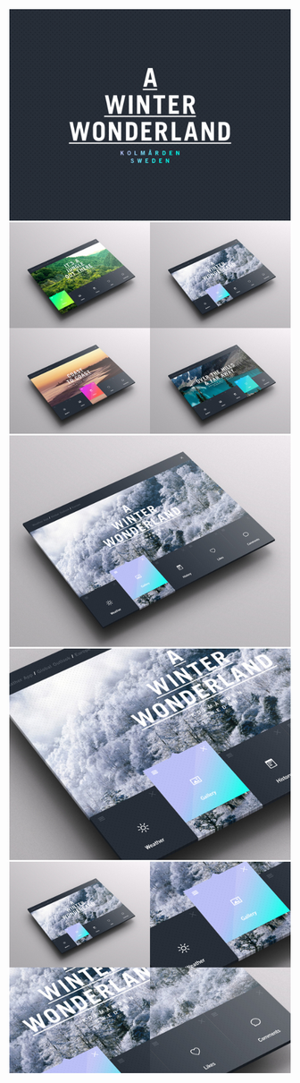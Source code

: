<img src="/assets/img/work/proj-7/img0.jpg" alt="Weather Dashboard">
<img src="/assets/img/work/proj-7/img1.jpg" alt="Weather Dashboard">
<img src="/assets/img/work/proj-7/img2.jpg" alt="Weather Dashboard">
<img src="/assets/img/work/proj-7/img3.jpg" alt="Weather Dashboard">
<img src="/assets/img/work/proj-7/img4.jpg" alt="Weather Dashboard">


